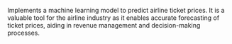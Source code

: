 Implements a machine learning model to predict airline ticket prices. It is a valuable tool for the airline industry as it enables accurate forecasting of ticket prices, aiding in revenue management and decision-making processes.
